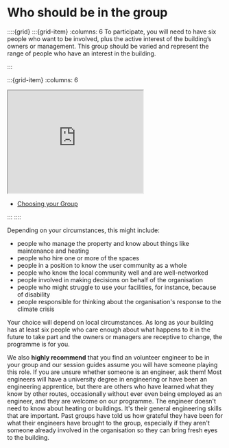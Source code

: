 # Who should be in the group

<!-- :TODO: start again here -->


::::{grid} 
:::{grid-item}
:columns: 6
To participate, you will need to have six people who want to be involved, plus the active interest of the building’s owners or management.  This group should be varied and represent the range of people who have an interest in the building.  


:::

:::{grid-item}
:columns: 6

<iframe width="315" height="240"
src="https://www.youtube-nocookie.com/embed/cQymJ5LXTAE">
</iframe>

   - [Choosing your Group](https://youtu.be/cQymJ5LXTAE) 
  
:::
::::

Depending on your circumstances, this might include:

- people who manage the property and know about things like maintenance and heating
- people who hire one or more of the spaces
- people in a position to know the user community as a whole 
- people who know the local community well and are well-networked
- people involved in making decisions on behalf of the organisation
- people who might struggle to use your facilities, for instance, because of disability
- people responsible for thinking about the organisation's response to the climate crisis

Your choice will depend on local circumstances.  As long as your building has at least six people who care enough about what happens to it in the future to take part and the owners or managers are receptive to change, the programme is for you.  

We also **highly recommend** that you find an volunteer engineer to be in your group and our session guides assume you will have someone playing this role. If you are unsure whether someone is an engineer, ask them!
Most engineers will have a university degree in engineering or have been an engineering apprentice, but there are others who have learned what they know by other routes, occasionally without ever even being employed as an engineer, and they are welcome on our programme.  The engineer doesn't need to know about heating or buildings.  It's their general engineering skills that are important.  Past groups have told us how grateful they have been for what their engineers have brought to the group, especially if they aren't someone already involved in the organisation so they can bring fresh eyes to the building.

<!--

```{image} /images/krakenimages-Y5bvRlcCx8k-unsplash.jpg
:alt: 
:class: mb-1
:width: 400px
:align: center
```
*Photo by <a href="https://unsplash.com/@krakenimages?utm_source=unsplash&utm_medium=referral&utm_content=creditCopyText">krakenimages</a> on <a href="https://unsplash.com/photos/Y5bvRlcCx8k?utm_source=unsplash&utm_medium=referral&utm_content=creditCopyText">Unsplash</a>*

-->